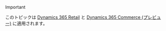 > [!IMPORTANT]
> このトピックは [Dynamics 365 Retail](../index.md) と [Dynamics 365 Commerce (プレビュー)](../../commerce/index.md) に適用されます。
